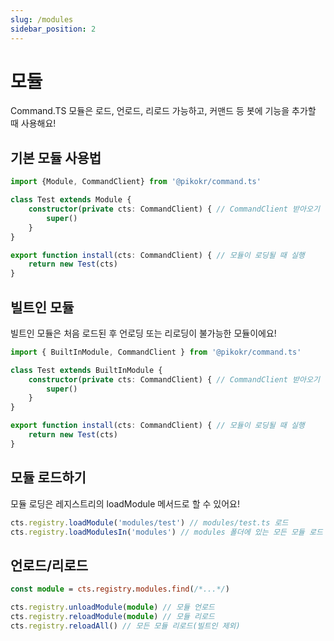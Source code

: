 ```yaml
---
slug: /modules
sidebar_position: 2
---
```


# 모듈

Command.TS 모듈은 로드, 언로드, 리로드 가능하고, 커맨드 등 봇에 기능을 추가할 때 사용해요!

## 기본 모듈 사용법

```ts title="modules/test.ts"
import {Module, CommandClient} from '@pikokr/command.ts'

class Test extends Module {
    constructor(private cts: CommandClient) { // CommandClient 받아오기
        super()
    }
}

export function install(cts: CommandClient) { // 모듈이 로딩될 때 실행
    return new Test(cts)
}
```

## 빌트인 모듈

빌트인 모듈은 처음 로드된 후 언로딩 또는 리로딩이 불가능한 모듈이에요!

```ts title="modules/test.ts"
import { BuiltInModule, CommandClient } from '@pikokr/command.ts'

class Test extends BuiltInModule {
    constructor(private cts: CommandClient) { // CommandClient 받아오기
        super()
    }
}

export function install(cts: CommandClient) { // 모듈이 로딩될 때 실행
    return new Test(cts)
}
```

## 모듈 로드하기

모듈 로딩은 레지스트리의 loadModule 메서드로 할 수 있어요!

```ts
cts.registry.loadModule('modules/test') // modules/test.ts 로드
cts.registry.loadModulesIn('modules') // modules 폴더에 있는 모든 모듈 로드
```

## 언로드/리로드

```ts
const module = cts.registry.modules.find(/*...*/)

cts.registry.unloadModule(module) // 모듈 언로드
cts.registry.reloadModule(module) // 모듈 리로드
cts.registry.reloadAll() // 모든 모듈 리로드(빌트인 제외)
```
